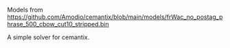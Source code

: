 Models from
https://github.com/Amodio/cemantix/blob/main/models/frWac_no_postag_phrase_500_cbow_cut10_stripped.bin

A simple solver for cemantix.
